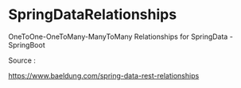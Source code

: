 # SpringDataRelationships
OneToOne-OneToMany-ManyToMany Relationships for SpringData - SpringBoot

Source :

https://www.baeldung.com/spring-data-rest-relationships
